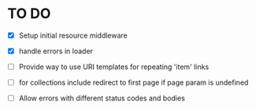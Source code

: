 
# TO DO

- [x] Setup initial resource middleware
- [x] handle errors in loader
- [ ] Provide way to use URI templates for repeating 'item' links
- [ ] for collections include redirect to first page if page param is undefined
- [ ] Allow errors with different status codes and bodies


